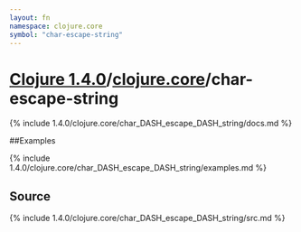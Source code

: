 ```yaml
---
layout: fn
namespace: clojure.core
symbol: "char-escape-string"
---
```


# [Clojure 1.4.0](../../)/[clojure.core](../)/char-escape-string

{% include 1.4.0/clojure.core/char_DASH_escape_DASH_string/docs.md %}

##Examples

{% include 1.4.0/clojure.core/char_DASH_escape_DASH_string/examples.md %}
## Source
{% include 1.4.0/clojure.core/char_DASH_escape_DASH_string/src.md %}

